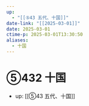 ```yaml
---
up:
  - "[[⑤43 五代、十国]]"
date-link: "[[2025-03-01]]"
date: 2025-03-01
ctime-p: 2025-03-01T13:30:50
aliases:
  - 十国
---
```


# ⑤432 十国

- up: [[⑤43 五代、十国]]
